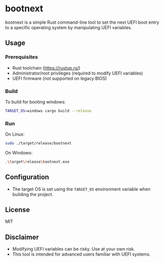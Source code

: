 # bootnext

bootnext is a simple Rust command-line tool to set the next UEFI boot entry to a specific operating system by manipulating UEFI variables.

## Usage

### Prerequisites

- Rust toolchain (https://rustup.rs/)
- Administrator/root privileges (required to modify UEFI variables)
- UEFI firmware (not supported on legacy BIOS)

### Build

To build for booting windows:

```sh
TARGET_OS=windows cargo build --release
```

### Run

On Linux:

```sh
sudo ./target/release/bootnext
```

On Windows:

```sh
.\target\release\bootnext.exe
```

## Configuration

- The target OS is set using the `TARGET_OS` environment variable when building the project.

## License

MIT

## Disclaimer

- Modifying UEFI variables can be risky. Use at your own risk.
- This tool is intended for advanced users familiar with UEFI systems.
